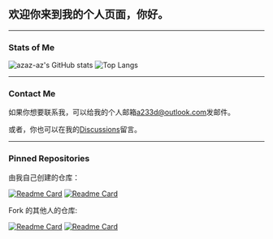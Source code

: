 ## 欢迎你来到我的个人页面，你好。

***

### Stats of Me

![azaz-az's GitHub stats](https://github-readme-stats.vercel.app/api?username=azaz-az&show_icons=true&theme=tokyonight&locale=cn)
![Top Langs](https://github-readme-stats.vercel.app/api/top-langs/?username=azaz-az&theme=tokyonight&locale=cn)


***

### Contact Me

如果你想要联系我，可以给我的个人邮箱[a233d@outlook.com](a233d@outlook.com)发邮件。

或者，你也可以在我的[Discussions](https://github.com/azaz-az/azaz-az/discussions)留言。

***

### Pinned Repositories

由我自己创建的仓库：

[![Readme Card](https://github-readme-stats.vercel.app/api/pin/?username=azaz-az&repo=holiday-predictor&theme=tokyonight)](https://github.com/azaz-az/holiday-predictor&locale=cn)
[![Readme Card](https://github-readme-stats.vercel.app/api/pin/?username=azaz-az&repo=Easy-access-for-the-lock-screen-page&theme=tokyonight)](https://github.com/azaz-az/Easy-access-for-the-lock-screen-page&locale=cn)

Fork 的其他人的仓库:

[![Readme Card](https://github-readme-stats.vercel.app/api/pin/?username=azaz-az&repo=Minecraft-Server-Ports-Scanner-GUI&theme=tokyonight)](https://github.com/azaz-az/Minecraft-Server-Ports-Scanner-GUI&locale=cn)
[![Readme Card](https://github-readme-stats.vercel.app/api/pin/?username=azaz-az&repo=Minecraft_New_Texture_In_Old_Version&theme=tokyonight)](https://github.com/azaz-az/Minecraft_New_Texture_In_Old_Version&locale=cn)
